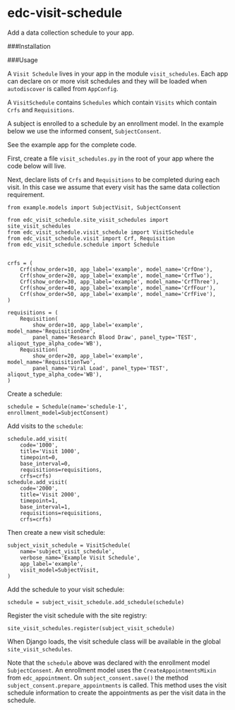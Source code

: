 # edc-visit-schedule

Add a data collection schedule to your app.

###Installation


###Usage

A `Visit Schedule` lives in your app in the module `visit_schedules`. Each app can declare on or more visit schedules and they will be loaded when `autodiscover` is called from `AppConfig`.

A `VisitSchedule` contains `Schedules` which contain `Visits` which contain `Crfs` and `Requisitions`.

A subject is enrolled to a schedule by an enrollment model. In the example below we use the informed consent, `SubjectConsent`.

See the example app for the complete code.

First, create a file `visit_schedules.py` in the root of your app where the code below will live.

Next, declare lists of `Crfs` and `Requisitions` to be completed during each visit. In this case we assume that every visit has the same data collection requirement.

    from example.models import SubjectVisit, SubjectConsent

    from edc_visit_schedule.site_visit_schedules import site_visit_schedules
    from edc_visit_schedule.visit_schedule import VisitSchedule
    from edc_visit_schedule.visit import Crf, Requisition
    from edc_visit_schedule.schedule import Schedule
    
    
    crfs = (
        Crf(show_order=10, app_label='example', model_name='CrfOne'),
        Crf(show_order=20, app_label='example', model_name='CrfTwo'),
        Crf(show_order=30, app_label='example', model_name='CrfThree'),
        Crf(show_order=40, app_label='example', model_name='CrfFour'),
        Crf(show_order=50, app_label='example', model_name='CrfFive'),
    )
    
    requisitions = (
        Requisition(
            show_order=10, app_label='example', model_name='RequisitionOne',
            panel_name='Research Blood Draw', panel_type='TEST', aliqout_type_alpha_code='WB'),
        Requisition(
            show_order=20, app_label='example', model_name='RequisitionTwo',
            panel_name='Viral Load', panel_type='TEST', aliqout_type_alpha_code='WB'),
    )

Create a schedule:

    schedule = Schedule(name='schedule-1', enrollment_model=SubjectConsent)

Add visits to the `schedule`:

    schedule.add_visit(
        code='1000',
        title='Visit 1000',
        timepoint=0,
        base_interval=0,
        requisitions=requisitions,
        crfs=crfs)
    schedule.add_visit(
        code='2000',
        title='Visit 2000',
        timepoint=1,
        base_interval=1,
        requisitions=requisitions,
        crfs=crfs)

Then create a new visit schedule:

    subject_visit_schedule = VisitSchedule(
        name='subject_visit_schedule',
        verbose_name='Example Visit Schedule',
        app_label='example',
        visit_model=SubjectVisit,
    )

Add the schedule to your visit schedule:

    schedule = subject_visit_schedule.add_schedule(schedule)

Register the visit schedule with the site registry:

    site_visit_schedules.register(subject_visit_schedule)

When Django loads, the visit schedule class will be available in the global `site_visit_schedules`.

Note that the `schedule` above was declared with the enrollment model `SubjectConsent`. An enrollment model uses the `CreateAppointmentsMixin` from `edc_appointment`. On `subject_consent.save()` the method `subject_consent.prepare_appointments` is called. This method uses the visit schedule information to create the appointments as per the visit data in the schedule.
